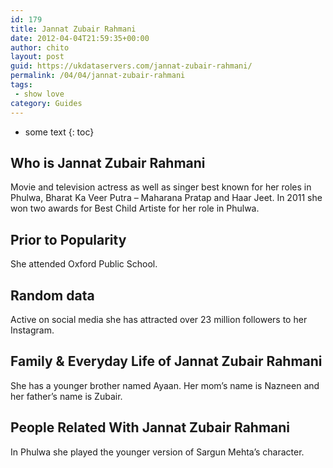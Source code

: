 ```yaml
---
id: 179
title: Jannat Zubair Rahmani
date: 2012-04-04T21:59:35+00:00
author: chito
layout: post
guid: https://ukdataservers.com/jannat-zubair-rahmani/
permalink: /04/04/jannat-zubair-rahmani
tags:
 - show love
category: Guides
---
```


* some text
{: toc}


## Who is  Jannat Zubair Rahmani
                  
                  
                  
Movie and television actress as well as singer best known for her roles in Phulwa, Bharat Ka Veer Putra &#8211; Maharana Pratap and Haar Jeet. In 2011 she won two awards for Best Child Artiste for her role in Phulwa.
                  
                
                
                
## Prior to Popularity 
                  
                  
                  
She attended Oxford Public School.
                  
                
                
                
## Random data 
                  
                  
                  
Active on social media she has attracted over 23 million followers to her Instagram.
                  
                
                
                
## Family & Everyday Life of Jannat Zubair Rahmani
                  
                  
                  
She has a younger brother named Ayaan. Her mom&#8217;s name is Nazneen and her father&#8217;s name is Zubair.
                  
                
                
                
## People Related With  Jannat Zubair Rahmani
                  
                  
                  
In Phulwa she played the younger version of Sargun Mehta&#8217;s character.
                  
                
              
            
          
          
          
    
    
  
